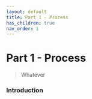 ```yaml
---
layout: default
title: Part 1 - Process
has_children: true
nav_order: 1
---
```


# Part 1 - Process

> Whatever


### Introduction
